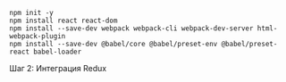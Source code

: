 ```PowerShall
npm init -y
npm install react react-dom
npm install --save-dev webpack webpack-cli webpack-dev-server html-webpack-plugin
npm install --save-dev @babel/core @babel/preset-env @babel/preset-react babel-loader

```

Шаг 2: Интеграция Redux